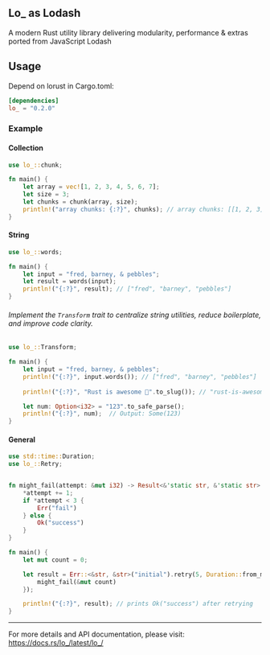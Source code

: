 Lo_ as Lodash
---
A modern Rust utility library delivering modularity, performance & extras ported from JavaScript Lodash

## Usage

Depend on lorust in Cargo.toml:

```toml
[dependencies]
lo_ = "0.2.0"
```

### Example

#### Collection 
```rust
use lo_::chunk;

fn main() {
    let array = vec![1, 2, 3, 4, 5, 6, 7];
    let size = 3;
    let chunks = chunk(array, size);
    println!("array chunks: {:?}", chunks); // array chunks: [[1, 2, 3], [4, 5, 6], [7]]
}
```

#### String
```rust
use lo_::words;

fn main() {
    let input = "fred, barney, & pebbles";
    let result = words(input);
    println!("{:?}", result); // ["fred", "barney", "pebbles"]
}

```

###### Implement the `Transform` trait to centralize string utilities, reduce boilerplate, and improve code clarity.

```rust
use lo_::Transform;

fn main() {
    let input = "fred, barney, & pebbles";
    println!("{:?}", input.words()); // ["fred", "barney", "pebbles"]
    
    println!("{:?}", "Rust is awesome 🚀".to_slug()); // "rust-is-awesome"

    let num: Option<i32> = "123".to_safe_parse();
    println!("{:?}", num);  // Output: Some(123)
}

```

#### General
```rust
use std::time::Duration;
use lo_::Retry;


fn might_fail(attempt: &mut i32) -> Result<&'static str, &'static str> {
    *attempt += 1;
    if *attempt < 3 {
        Err("fail")
    } else {
        Ok("success")
    }
}

fn main() {
    let mut count = 0;

    let result = Err::<&str, &str>("initial").retry(5, Duration::from_millis(50), || {
        might_fail(&mut count)
    });

    println!("{:?}", result); // prints Ok("success") after retrying
}

```

---
For more details and API documentation, please visit:
https://docs.rs/lo_/latest/lo_/

